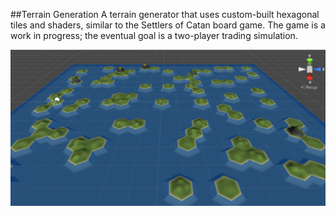 ##Terrain Generation
A terrain generator that uses custom-built hexagonal tiles and shaders, similar to the Settlers of Catan board game. The game is a work in progress; the eventual goal is a two-player trading simulation.


![](img1.png)
